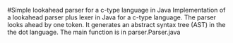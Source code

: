 #Simple lookahead parser for a c-type language in Java
Implementation of a lookahead parser plus lexer in Java for a c-type language. The parser looks ahead by one token. It generates an abstract syntax tree (AST) in the the dot language. The main function is in parser.Parser.java
